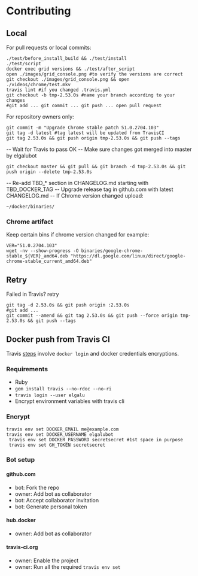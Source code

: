 # Contributing

## Local
For pull requests or local commits:

    ./test/before_install_build && ./test/install
    ./test/script
    docker exec grid versions && ./test/after_script
    open ./images/grid_console.png #to verify the versions are correct
    git checkout ./images/grid_console.png && open ./videos/chrome/test.mkv
    travis lint #if you changed .travis.yml
    git checkout -b tmp-2.53.0s #name your branch according to your changes
    #git add ... git commit ... git push ... open pull request

For repository owners only:

    git commit -m "Upgrade Chrome stable patch 51.0.2704.103"
    git tag -d latest #tag latest will be updated from TravisCI
    git tag 2.53.0s && git push origin tmp-2.53.0s && git push --tags

-- Wait for Travis to pass OK
-- Make sure changes got merged into master by elgalubot

    git checkout master && git pull && git branch -d tmp-2.53.0s && git push origin --delete tmp-2.53.0s

-- Re-add TBD_* section in CHANGELOG.md starting with TBD_DOCKER_TAG
-- Upgrade release tag in github.com with latest CHANGELOG.md
-- If Chrome version changed upload:

    ~/docker/binaries/

### Chrome artifact
Keep certain bins if chrome version changed for example:

    VER="51.0.2704.103"
    wget -nv --show-progress -O binaries/google-chrome-stable_${VER}_amd64.deb "https://dl.google.com/linux/direct/google-chrome-stable_current_amd64.deb"

## Retry
Failed in Travis? retry

    git tag -d 2.53.0s && git push origin :2.53.0s
    #git add ...
    git commit --amend && git tag 2.53.0s && git push --force origin tmp-2.53.0s && git push --tags

## Docker push from Travis CI
Travis [steps](https://docs.travis-ci.com/user/docker/#Pushing-a-Docker-Image-to-a-Registry) involve `docker login` and docker credentials encryptions.

### Requirements

* Ruby
* `gem install travis --no-rdoc --no-ri`
* `travis login --user elgalu`
* Encrypt environment variables with travis cli

### Encrypt
    travis env set DOCKER_EMAIL me@example.com
    travis env set DOCKER_USERNAME elgalubot
     travis env set DOCKER_PASSWORD secretsecret #1st space in purpose
     travis env set GH_TOKEN secretsecret

### Bot setup
#### github.com
- bot: Fork the repo
- owner: Add bot as collaborator
- bot: Accept collaborator invitation
- bot: Generate personal token

#### hub.docker
- owner: Add bot as collaborator

#### travis-ci.org
- owner: Enable the project
- owner: Run all the required `travis env set`

